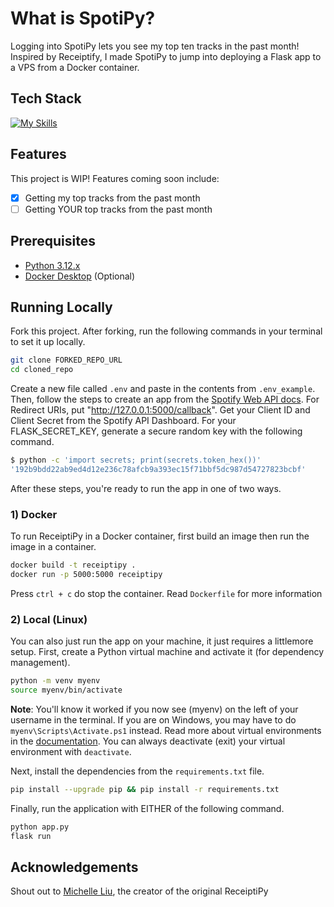 # What is SpotiPy?

Logging into SpotiPy lets you see my top ten tracks in the past month! Inspired by Receiptify, I made SpotiPy to jump into deploying a Flask app to a VPS from a Docker container.

## Tech Stack

[![My Skills](https://skillicons.dev/icons?i=html,tailwind,flask,python,docker)](https://skillicons.dev)

## Features

This project is WIP! Features coming soon include:

- [x] Getting my top tracks from the past month
- [ ] Getting YOUR top tracks from the past month

## Prerequisites

- [Python 3.12.x](https://www.python.org/downloads/)
- [Docker Desktop](https://www.docker.com/products/docker-desktop/) (Optional)

## Running Locally

Fork this project. After forking, run the following commands in your terminal to set it up locally.

```bash
git clone FORKED_REPO_URL
cd cloned_repo
```

Create a new file called `.env` and paste in the contents from `.env_example`. Then, follow the steps to create an app from the [Spotify Web API docs](https://developer.spotify.com/documentation/web-api). For Redirect URIs, put "http://127.0.0.1:5000/callback". Get your Client ID and Client Secret from the Spotify API Dashboard. For your FLASK_SECRET_KEY, generate a secure random key with the following command.

```bash
$ python -c 'import secrets; print(secrets.token_hex())'
'192b9bdd22ab9ed4d12e236c78afcb9a393ec15f71bbf5dc987d54727823bcbf'
```

After these steps, you're ready to run the app in one of two ways.

### 1) Docker

To run ReceiptiPy in a Docker container, first build an image then run the image in a container.

```bash
docker build -t receiptipy .
docker run -p 5000:5000 receiptipy
```

Press `ctrl + c` do stop the container. Read `Dockerfile` for more information

### 2) Local (Linux)

You can also just run the app on your machine, it just requires a littlemore setup. First, create a Python virtual machine and activate it (for dependency management).

```bash
python -m venv myenv
source myenv/bin/activate
```

**Note**: You'll know it worked if you now see (myenv) on the left of your username in the terminal. If you are on Windows, you may have to do `myenv\Scripts\Activate.ps1` instead. Read more about virtual environments in the [documentation](https://docs.python.org/3/library/venv.html). You can always deactivate (exit) your virtual environment with `deactivate`.

Next, install the dependencies from the `requirements.txt` file.

```bash
pip install --upgrade pip && pip install -r requirements.txt
```

Finally, run the application with EITHER of the following command.

```bash
python app.py
flask run
```

## Acknowledgements

Shout out to [Michelle Liu](https://github.com/michellexliu), the creator of the original ReceiptiPy
